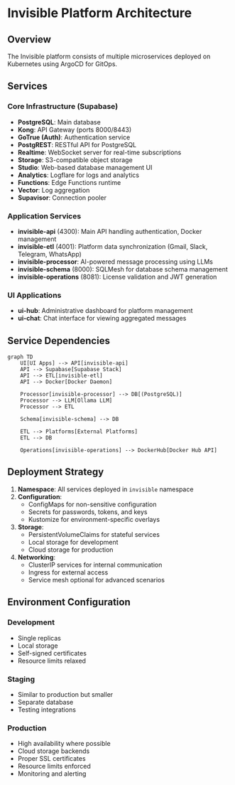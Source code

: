# Invisible Platform Architecture

## Overview

The Invisible platform consists of multiple microservices deployed on Kubernetes using ArgoCD for GitOps.

## Services

### Core Infrastructure (Supabase)
- **PostgreSQL**: Main database
- **Kong**: API Gateway (ports 8000/8443)
- **GoTrue (Auth)**: Authentication service
- **PostgREST**: RESTful API for PostgreSQL
- **Realtime**: WebSocket server for real-time subscriptions
- **Storage**: S3-compatible object storage
- **Studio**: Web-based database management UI
- **Analytics**: Logflare for logs and analytics
- **Functions**: Edge Functions runtime
- **Vector**: Log aggregation
- **Supavisor**: Connection pooler

### Application Services
- **invisible-api** (4300): Main API handling authentication, Docker management
- **invisible-etl** (4001): Platform data synchronization (Gmail, Slack, Telegram, WhatsApp)
- **invisible-processor**: AI-powered message processing using LLMs
- **invisible-schema** (8000): SQLMesh for database schema management
- **invisible-operations** (8081): License validation and JWT generation

### UI Applications
- **ui-hub**: Administrative dashboard for platform management
- **ui-chat**: Chat interface for viewing aggregated messages

## Service Dependencies

```mermaid
graph TD
    UI[UI Apps] --> API[invisible-api]
    API --> Supabase[Supabase Stack]
    API --> ETL[invisible-etl]
    API --> Docker[Docker Daemon]
    
    Processor[invisible-processor] --> DB[(PostgreSQL)]
    Processor --> LLM[Ollama LLM]
    Processor --> ETL
    
    Schema[invisible-schema] --> DB
    
    ETL --> Platforms[External Platforms]
    ETL --> DB
    
    Operations[invisible-operations] --> DockerHub[Docker Hub API]
```

## Deployment Strategy

1. **Namespace**: All services deployed in `invisible` namespace
2. **Configuration**: 
   - ConfigMaps for non-sensitive configuration
   - Secrets for passwords, tokens, and keys
   - Kustomize for environment-specific overlays
3. **Storage**: 
   - PersistentVolumeClaims for stateful services
   - Local storage for development
   - Cloud storage for production
4. **Networking**:
   - ClusterIP services for internal communication
   - Ingress for external access
   - Service mesh optional for advanced scenarios

## Environment Configuration

### Development
- Single replicas
- Local storage
- Self-signed certificates
- Resource limits relaxed

### Staging
- Similar to production but smaller
- Separate database
- Testing integrations

### Production
- High availability where possible
- Cloud storage backends
- Proper SSL certificates
- Resource limits enforced
- Monitoring and alerting